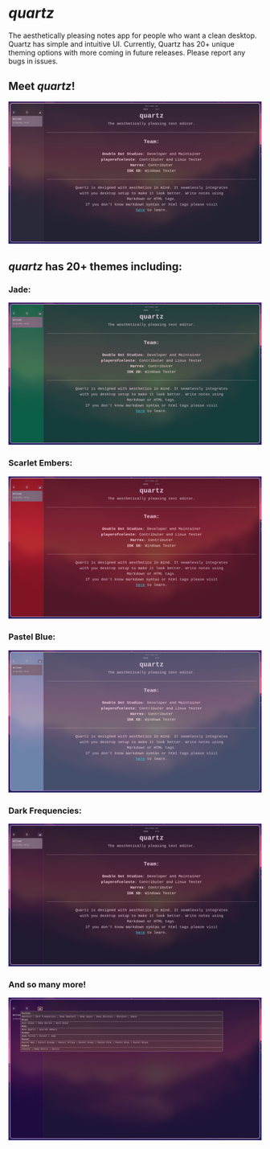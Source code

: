 # _quartz_

The aesthetically pleasing notes app for people who want a clean desktop.
Quartz has simple and intuitive UI.
Currently, Quartz has 20+ unique theming options with more coming in future releases.
Please report any bugs in issues.

## Meet _quartz_!

![](./Pictures/Classic.png)

## _quartz_ has 20+ themes including:

### Jade:

![](./Pictures/Jade.png)

### Scarlet Embers:

![](<./Pictures/Scarlet Embers.png>)

### Pastel Blue:

![](<./Pictures/Pastel Blue.png>)

### Dark Frequencies:

![](<./Pictures/Dark Frequencies.png>)

### And so many more!

![](./Pictures/Themes.png)
